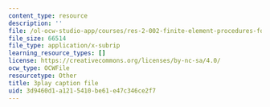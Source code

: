 ```yaml
---
content_type: resource
description: ''
file: /ol-ocw-studio-app/courses/res-2-002-finite-element-procedures-for-solids-and-structures-spring-2010/3d9460d1a1215410be61e47c346ce2f7_lsS2NysCVM4.vtt
file_size: 66514
file_type: application/x-subrip
learning_resource_types: []
license: https://creativecommons.org/licenses/by-nc-sa/4.0/
ocw_type: OCWFile
resourcetype: Other
title: 3play caption file
uid: 3d9460d1-a121-5410-be61-e47c346ce2f7
---
```


